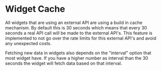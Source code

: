 # Widget Cache 

All widgets that are using an external API are using a build in cache mechanism. By default this is 30 seconds which means that every 30 seconds a real API call will be made to the external API's. This feature is implemented to not go over the rate limits for this external API's and avoid any unexpected costs. 

Fetching new data in widgets also depends on the "interval" option that most widget have. If you have a higher number as interval than the 30 seconds the widget will fetch data based on that interval.